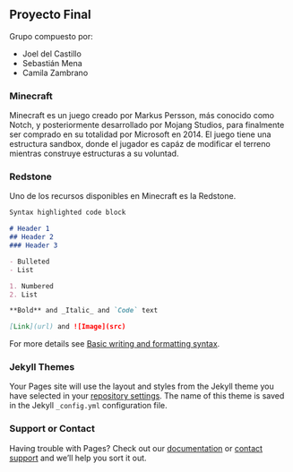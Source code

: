 ## Proyecto Final
Grupo compuesto por: 
- Joel del Castillo 
- Sebastián Mena
- Camila Zambrano


### Minecraft

Minecraft es un juego creado por Markus Persson, más conocido como Notch, y posteriormente desarrollado por Mojang Studios, para finalmente ser comprado en su totalidad por Microsoft en 2014. El juego tiene una estructura sandbox, donde el jugador es capáz de modificar el terreno mientras construye estructuras a su voluntad.

### Redstone

Uno de los recursos disponibles en Minecraft es la Redstone. 

```markdown
Syntax highlighted code block

# Header 1
## Header 2
### Header 3

- Bulleted
- List

1. Numbered
2. List

**Bold** and _Italic_ and `Code` text

[Link](url) and ![Image](src)
```

For more details see [Basic writing and formatting syntax](https://docs.github.com/en/github/writing-on-github/getting-started-with-writing-and-formatting-on-github/basic-writing-and-formatting-syntax).

### Jekyll Themes

Your Pages site will use the layout and styles from the Jekyll theme you have selected in your [repository settings](https://github.com/Xeba111/ProyectoFinal---MinecraftALU/settings/pages). The name of this theme is saved in the Jekyll `_config.yml` configuration file.

### Support or Contact

Having trouble with Pages? Check out our [documentation](https://docs.github.com/categories/github-pages-basics/) or [contact support](https://support.github.com/contact) and we’ll help you sort it out.
